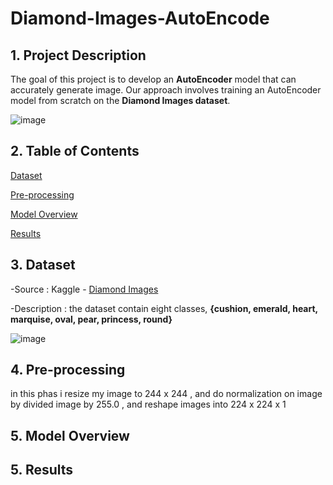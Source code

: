 # Diamond-Images-AutoEncode

## 1. Project Description

The goal of this project is to develop an **AutoEncoder** model that can accurately generate image. Our approach involves training an  AutoEncoder model from scratch on the **Diamond Images dataset**.


![image](https://github.com/user-attachments/assets/b5396035-a8bd-4cdb-926c-120da30f30fe)


## 2. Table of Contents
[Dataset]()

[Pre-processing]()

[Model Overview]()

[Results]()


## 3. Dataset
-Source : Kaggle - [Diamond Images](https://www.kaggle.com/datasets/aayushpurswani/diamond-images-dataset/data)

-Description : the dataset contain eight classes, **{cushion, emerald, heart, marquise, oval, pear, princess, round}**

![image](https://github.com/user-attachments/assets/5d2d94f7-bc1a-4c12-a922-3519625ba60c)


## 4. Pre-processing

in this phas i resize my image to 244 x 244 , and do normalization on image by divided image by 255.0 , and reshape images into 224 x 224 x 1


## 5. Model Overview





## 5. Results





